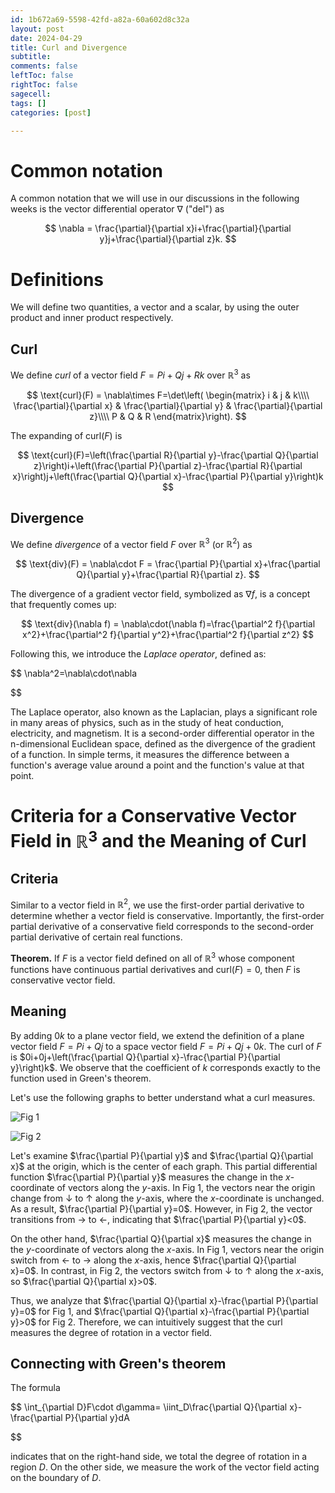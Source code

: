 ```yaml
---
id: 1b672a69-5598-42fd-a82a-60a602d8c32a
layout: post
date: 2024-04-29
title: Curl and Divergence
subtitle: 
comments: false
leftToc: false
rightToc: false
sagecell: 
tags: []
categories: [post]

---
```


# Common notation


A common notation that we will use in our discussions in the following weeks is the vector differential operator $\nabla$ ("del") as


$$
\nabla = \frac{\partial}{\partial x}i+\frac{\partial}{\partial y}j+\frac{\partial}{\partial z}k.
$$


# Definitions


We will define two quantities, a vector and a scalar, by using the outer product and inner product respectively.


## Curl


We define _curl_ of a vector field $F=Pi+Qj+Rk$ over $\mathbb{R}^3$ as


$$
\text{curl}(F) = \nabla\times F=\det\left(
\begin{matrix}
i & j & k\\\\
\frac{\partial}{\partial x} & \frac{\partial}{\partial y} & \frac{\partial}{\partial z}\\\\
P & Q & R
\end{matrix}\right).
$$


The expanding of $\text{curl}(F)$ is


$$
\text{curl}(F)=\left(\frac{\partial R}{\partial y}-\frac{\partial Q}{\partial z}\right)i+\left(\frac{\partial P}{\partial z}-\frac{\partial R}{\partial x}\right)j+\left(\frac{\partial Q}{\partial x}-\frac{\partial P}{\partial y}\right)k
$$


## Divergence


We define _divergence_ of a vector field $F$ over $\mathbb{R}^3$ (or $\mathbb{R}^2$) as


$$
\text{div}(F) = \nabla\cdot F = \frac{\partial P}{\partial x}+\frac{\partial Q}{\partial y}+\frac{\partial R}{\partial z}.
$$


The divergence of a gradient vector field, symbolized as $\nabla f$, is a concept that frequently comes up:


$$
\text{div}(\nabla f) = \nabla\cdot(\nabla f)=\frac{\partial^2 f}{\partial x^2}+\frac{\partial^2 f}{\partial y^2}+\frac{\partial^2 f}{\partial z^2}
$$


Following this, we introduce the _Laplace operator_, defined as:


$$
\nabla^2=\nabla\cdot\nabla

$$


The Laplace operator, also known as the Laplacian, plays a significant role in many areas of physics, such as in the study of heat conduction, electricity, and magnetism. It is a second-order differential operator in the n-dimensional Euclidean space, defined as the divergence of the gradient of a function. In simple terms, it measures the difference between a function's average value around a point and the function's value at that point.


# Criteria for a Conservative Vector Field in $\mathbb{R}^3$ and the Meaning of Curl


## Criteria


Similar to a vector field in $\mathbb{R}^2$, we use the first-order partial derivative to determine whether a vector field is conservative. Importantly, the first-order partial derivative of a conservative field corresponds to the second-order partial derivative of certain real functions.


**Theorem.** If $F$ is a vector field defined on all of $\mathbb{R}^3$ whose component functions have continuous partial derivatives and $\text{curl}(F)=0$, then $F$ is conservative vector field. 


## Meaning


By adding $0k$ to a plane vector field, we extend the definition of a plane vector field $F=Pi+Qj$ to a space vector field $F=Pi+Qj+0k$. The curl of $F$ is $0i+0j+\left(\frac{\partial Q}{\partial x}-\frac{\partial P}{\partial y}\right)k$. We observe that the coefficient of $k$ corresponds exactly to the function used in Green's theorem.


Let's use the following graphs to better understand what a curl measures.


![Fig 1](https://junwenwaynepeng.github.io/assets/img/posts/2024-04-29-01.svg)


![Fig 2](https://junwenwaynepeng.github.io/assets/img/posts/2024-04-29-02.svg)


Let's examine $\frac{\partial P}{\partial y}$ and $\frac{\partial Q}{\partial x}$ at the origin, which is the center of each graph. This partial differential function $\frac{\partial P}{\partial y}$ measures the change in the $x$-coordinate of vectors along the $y$-axis. In Fig 1, the vectors near the origin change from $\downarrow$ to $\uparrow$ along the $y$-axis, where the $x$-coordinate is unchanged. As a result, $\frac{\partial P}{\partial y}=0$. However, in Fig 2, the vector transitions from $\rightarrow$ to $\leftarrow$, indicating that $\frac{\partial P}{\partial y}<0$.


On the other hand, $\frac{\partial Q}{\partial x}$ measures the change in the $y$-coordinate of vectors along the $x$-axis. In Fig 1, vectors near the origin switch from $\leftarrow$ to $\rightarrow$ along the $x$-axis, hence $\frac{\partial Q}{\partial x}=0$. In contrast, in Fig 2, the vectors switch from $\downarrow$ to $\uparrow$ along the $x$-axis, so $\frac{\partial Q}{\partial x}>0$.


Thus, we analyze that $\frac{\partial Q}{\partial x}-\frac{\partial P}{\partial y}=0$ for Fig 1, and $\frac{\partial Q}{\partial x}-\frac{\partial P}{\partial y}>0$ for Fig 2. Therefore, we can intuitively suggest that the curl measures the degree of rotation in a vector field.


## Connecting with Green's theorem


The formula


$$
\int_{\partial D}F\cdot d\gamma= \iint_D\frac{\partial Q}{\partial x}-\frac{\partial P}{\partial y}dA

$$


indicates that on the right-hand side, we total the degree of rotation in a region $D$. On the other side, we measure the work of the vector field acting on the boundary of $D$.

